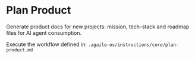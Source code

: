 # Plan Product

Generate product docs for new projects: mission, tech-stack and roadmap files for AI agent consumption.

Execute the workflow defined in:
`.agaile-os/instructions/core/plan-product.md`